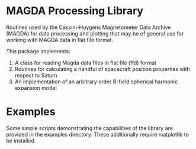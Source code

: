 # MAGDA Processing Library

Routines used by the Cassini-Huygens Magnetometer Data Archive (MAGDA)
for data processing and plotting that may be of general use for
working with MAGDA data in flat file format.

This package implements:
1. A class for reading Magda data files in flat file (ffd) format
2. Routines for calculating a handful of spacecraft position
   properties with respect to Saturn
3. An implementation of an arbitrary order B-field spherical harmonic
   expansion model

# Examples

Some simple scripts demonstrating the capabilities of the library are
provided in the examples directory. These additionally require
matplotlib to be installed.
